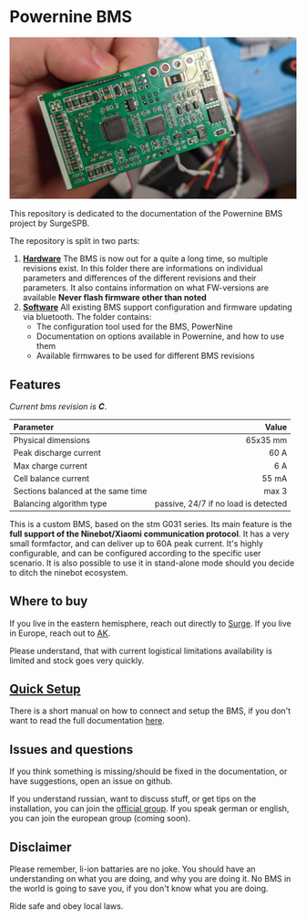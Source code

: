 # Powernine BMS
![Overview_Photo.jpg](/img/Overview_Photo.png)


This repository is dedicated to the documentation of the Powernine BMS project by SurgeSPB. 
 
 
The repository is split in two parts:
1. **[Hardware](Hardware)**
	The BMS is now out for a quite a long time, so multiple revisions exist. In this folder there are informations on individual parameters and differences of the different revisions and their parameters.
	It also contains information on what FW-versions are available
	**Never flash firmware other than noted**
2. **[Software](Software)**
	All existing BMS support configuration and firmware updating via bluetooth.
	The folder contains:
	  + The configuration tool used for the BMS, PowerNine
	  + Documentation on options available in Powernine, and how to use them
	  + Available firmwares to be used for different BMS revisions
 
	  
## Features

_Current bms revision is **C**_.

|Parameter|Value|
| :--- |---:|
|Physical dimensions|65x35 mm|
|Peak discharge current|60 A|
|Max charge current|6 A|
|Cell balance current| 55 mA|
|Sections balanced at the same time | max 3|
|Balancing algorithm type|passive, 24/7 if no load is detected

This is a custom BMS, based on the stm G031 series. 
Its main feature is the **full support of the Ninebot/Xiaomi communication protocol**. 
It has a very small formfactor, and can deliver up to 60A peak current.
It's highly configurable, and can be configured according to the specific user scenario.
It is also possible to use it in stand-alone mode should you decide to ditch the ninebot ecosystem. 

## Where to buy

If you live in the eastern hemisphere, reach out directly to [Surge](https://t.me/SurgeSPB). 
If you live in Europe, reach out to [AK](https://t.me/aka13).

Please understand, that with current logistical limitations availability is limited and stock goes very quickly. 

## [Quick Setup](/Software/quick_setup.md)
There is a short manual on how to connect and setup the BMS, if you don't want to read the full documentation [here](/Software/quick_setup.md).


## Issues and questions

If you think something is missing/should be fixed in the documentation, or have suggestions, open an issue on github.

If you understand russian, want to discuss stuff, or get tips on the installation, you can join the [official group](https://t.me/ninebotfun). 
If you speak german or english, you can join the european group (coming soon).

## Disclaimer
Please remember, li-ion battaries are no joke. You should have an understanding on what you are doing, and why you are doing it. No BMS in the world is going to save you, if you don't know what you are doing.

Ride safe and obey local laws.